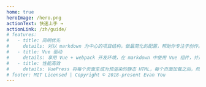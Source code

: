 ```yaml
---
home: true
heroImage: /hero.png
actionText: 快速上手 →
actionLink: /zh/guide/
# features:
#   - title: 简明优先
#     details: 对以 markdown 为中心的项目结构，做最简化的配置，帮助你专注于创作。
#   - title: Vue 驱动
#     details: 享用 Vue + webpack 开发环境，在 markdown 中使用 Vue 组件，并通过 Vue 开发自定义主题。
#   - title: 性能高效
#     details: VuePress 将每个页面生成为预渲染的静态 HTML，每个页面加载之后，然后作为单页面应用程序(SPA)运行。
# footer: MIT Licensed | Copyright © 2018-present Evan You
---
```

